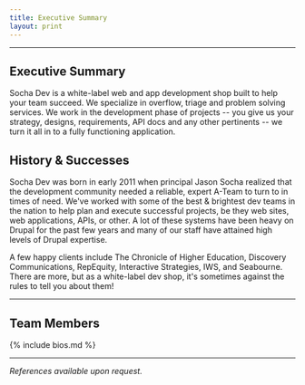 ```yaml
---
title: Executive Summary
layout: print
---
```


* * *

## Executive Summary

Socha Dev is a white-label web and app development shop built to help your team
succeed. We specialize in overflow, triage and problem solving services. We work
in the development phase of projects \-- you give us your strategy, designs,
requirements, API docs and any other pertinents \-- we turn it all in to a fully
functioning application.

## History & Successes

Socha Dev was born in early 2011 when principal Jason Socha realized that the
development community needed a reliable, expert A-Team to turn to in times of
need. We\'ve worked with some of the best & brightest dev teams in the nation to
help plan and execute successful projects, be they web sites, web applications,
APIs, or other. A lot of these systems have been heavy on Drupal for the past
few years and many of our staff have attained high levels of Drupal expertise.

A few happy clients include The Chronicle of Higher Education, Discovery
Communications, RepEquity, Interactive Strategies, IWS, and Seabourne. There
are more, but as a white-label dev shop, it\'s sometimes against the rules to
tell you about them!

* * *

## Team Members

{% include bios.md %}

* * *

_References available upon request._

